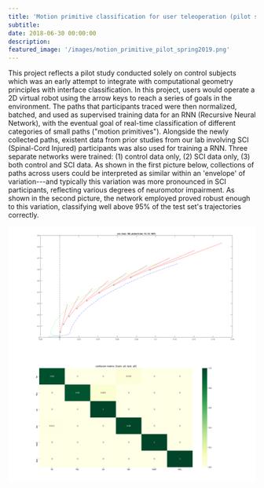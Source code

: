 ```yaml
---
title: 'Motion primitive classification for user teleoperation (pilot study)'
subtitle:
date: 2018-06-30 00:00:00
description:
featured_image: '/images/motion_primitive_pilot_spring2019.png'
---
```


This project reflects a pilot study conducted solely on control subjects which was an early attempt to integrate with computational geometry principles with interface classification. In this project, users would operate a 2D virtual robot using the arrow keys to reach a series of goals in the environment. The paths that participants traced were then normalized, batched, and used as supervised training data for an RNN (Recursive Neural Network), with the eventual goal of real-time classification of different categories of small paths ("motion primitives"). Alongside the newly collected paths, existent data from prior studies from our lab involving SCI (Spinal-Cord Injured) participants was also used for training a RNN. Three separate networks were trained: (1) control data only, (2) SCI data only, (3) both control and SCI data. As shown in the first picture below, collections of paths across users could be interpreted as similar within an 'envelope' of variation---and typically this variation was more pronounced in SCI participants, reflecting various degrees of neuromotor impairment. As shown in the second picture, the network employed proved robust enough to this variation, classifying well above 95% of the test set's trajectories correctly.

<img src="../images/fwr_bounding.png">

<img src="../images/groundtruth_rowwise_e75_all_all_THISONE.png">
